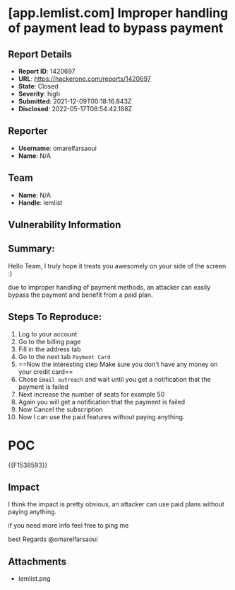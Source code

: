 # [app.lemlist.com] Improper handling of payment lead to bypass payment

## Report Details
- **Report ID**: 1420697
- **URL**: https://hackerone.com/reports/1420697
- **State**: Closed
- **Severity**: high
- **Submitted**: 2021-12-09T00:18:16.843Z
- **Disclosed**: 2022-05-17T08:54:42.188Z

## Reporter
- **Username**: omarelfarsaoui
- **Name**: N/A

## Team
- **Name**: N/A
- **Handle**: lemlist

## Vulnerability Information
## Summary:
Hello Team,
I truly hope it treats you awesomely on your side of the screen :)

due to improper handling of payment methods, an attacker can easily bypass the payment and benefit from a paid plan.

## Steps To Reproduce:

1. Log to your account
1. Go to the billing page
1. Fill in the address tab
1. Go to the next tab `Payment Card` 
1. ==Now the interesting step Make sure you don't have any money on your credit card==
1.  Chose `Email outreach` and wait until you get a notification that the payment is failed
1.  Next  increase the number of seats for example 50 
1. Again you will get a notification that the payment is failed
1. Now Cancel the subscription
1. Now I can use the paid features without paying anything.

# POC
{{F1538593}}

## Impact

I think the impact is pretty obvious, an attacker can use paid plans without paying anything.

if you need more info feel free to ping me 

best Regards
@omarelfarsaoui

## Attachments
- lemlist.png
